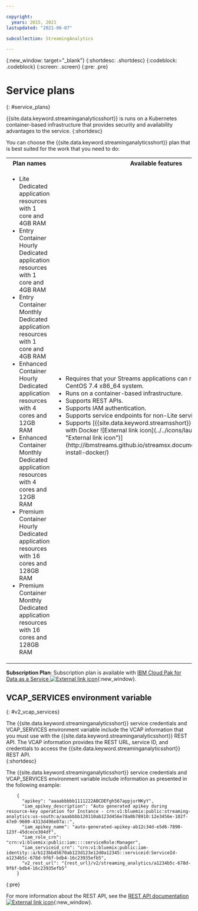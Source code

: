 ```yaml
---

copyright:
  years: 2015, 2021
lastupdated: "2021-06-07"

subcollection: StreamingAnalytics

---
```


<!-- Attribute definitions -->
{:new_window: target="_blank"}
{:shortdesc: .shortdesc}
{:codeblock: .codeblock}
{:screen: .screen}
{:pre: .pre}

# Service plans
{: #service_plans}

{{site.data.keyword.streaminganalyticsshort}} is runs on a Kubernetes container-based infrastructure that provides security and availability advantages to the service.
{:shortdesc}

You can choose the {{site.data.keyword.streaminganalyticsshort}} plan that is best suited for the work that you need to do:


<table summary="This table provides a list of service plans that you can use to create your {{site.data.keyword.streaminganalyticsshort}} service. The table lists all service plans and provides a list of features.">
  <tr>
    <th>Plan names<br></th>
    <th>Available features<br></th>
  </tr>
  <tr>
    <td width="40%">
      <ul>
        <li>Lite
        <br>Dedicated application resources with 1 core and 4GB RAM
        </li>
        <li>Entry Container Hourly
        <br>Dedicated application resources with 1 core and 4GB RAM
        </li>
        <li>Entry Container Monthly
        <br>Dedicated application resources with 1 core and 4GB RAM
        </li>
        <li>Enhanced Container Hourly
        <br>Dedicated application resources with 4 cores and 12GB RAM
        </li>
        <li>Enhanced Container Monthly
        <br>Dedicated application resources with 4 cores and 12GB RAM
        </li>
        <li>Premium Container Hourly
        <br>Dedicated application resources with 16 cores and 128GB RAM
        </li>
        <li>Premium Container Monthly
        <br>Dedicated application resources with 16 cores and 128GB RAM
        </li>
      </ul>
    </td>
    <td>
    <ul>
      <li>Requires that your Streams applications can run on a RHEL 7.4 or CentOS 7.4 x86_64 system.</li>
      <li>Runs on a container-based infrastructure.</li>
      <li>Supports REST APIs.<br></li>
      <li>Supports IAM authentication.</li>
      <li>Supports service endpoints for non-Lite service plans</li>
      <li>Supports [{{site.data.keyword.streamsshort}} Quick Start Edition with Docker ![External link icon](../../icons/launch-glyph.svg "External link icon")](http://ibmstreams.github.io/streamsx.documentation/docs/4.3/qse-install-docker/)</li>
    </ul>
    </td>
  </tr>
</table>

**Subscription Plan**: Subscription plan is available with [IBM Cloud Pak for Data as a Service ![External link icon](../../icons/launch-glyph.svg "External link icon")](https://www.ibm.com/products/cloud-pak-for-data/as-a-service){:new_window}.

## VCAP_SERVICES environment variable
{: #v2_vcap_services}

The {{site.data.keyword.streaminganalyticsshort}} service credentials and VCAP_SERVICES environment variable include the VCAP information that you must use with the {{site.data.keyword.streaminganalyticsshort}} REST API. The VCAP information provides the REST URL, service ID, and credentials to access the  {{site.data.keyword.streaminganalyticsshort}} REST API.  
{:shortdesc}

The {{site.data.keyword.streaminganalyticsshort}} service credentials and VCAP_SERVICES environment variable include information as presented in the following example:

```
    {
      "apikey": "aaaabbbbb1111222ABCDEFgh567appjurHKyY",
      "iam_apikey_description": "Auto generated apikey during resource-key operation for Instance - crn:v1:bluemix:public:streaming-analytics:us-south:a/aaabbbb120110ab123d456e78a0b78910:12e3456e-102f-47e0-9600-4313d496e07a::",
      "iam_apikey_name": "auto-generated-apikey-ab12c34d-e5d6-7890-123f-45dcece304df",
      "iam_role_crn": "crn:v1:bluemix:public:iam::::serviceRole:Manager",
      "iam_serviceid_crn": "crn:v1:bluemix:public:iam-identity::a/b123bb45670ab123d123e12d0a12345::serviceid:ServiceId-a1234b5c-678d-9f6f-bdb4-16c23935efb5",
      "v2_rest_url": "{rest_url}/v2/streaming_analytics/a1234b5c-678d-9f6f-bdb4-16c23935efb5"
    }
```
{:pre}

For more information about the REST API, see the  [REST API documentation ![External link icon](../../icons/launch-glyph.svg "External link icon")](https://{DomainName}/apidocs/streaming-analytics-v2){:new_window}.
